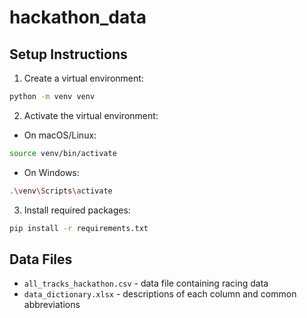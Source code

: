 # hackathon_data

## Setup Instructions

1. Create a virtual environment:
```bash
python -m venv venv
```

2. Activate the virtual environment:
- On macOS/Linux:
```bash
source venv/bin/activate
```
- On Windows:
```bash
.\venv\Scripts\activate
```

3. Install required packages:
```bash
pip install -r requirements.txt
```

## Data Files

- `all_tracks_hackathon.csv` - data file containing racing data
- `data_dictionary.xlsx` - descriptions of each column and common abbreviations
